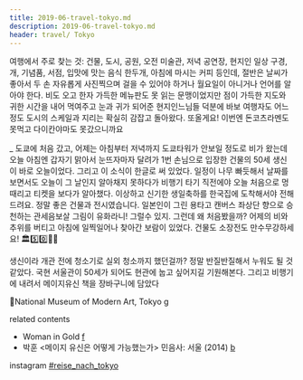 ```yaml
---
title: 2019-06-travel-tokyo.md
description: 2019-06-travel-tokyo.md
header: travel/ Tokyo
---
```



여행에서 주로 찾는 것: 건물, 도시, 공원, 오전 미술관, 저녁 공연장, 현지인 일상 구경, 개, 기념품, 서점, 입맛에 맛는 음식 한두개, 아침에 마시는 커피 등인데, 절반은 날씨가 좋아서 두 손 자유롭게 사진찍으며 걸을 수 있어야 하거나 월요일이 아니거나 언어를 알아야 한다. 비도 오고 한자 가득한 메뉴판도 못 읽는 문맹이었지만 점이 가득한 지도와 귀한 시간을 내어 먹여주고 눈과 귀가 되어준 현지인느님들 덕분에 바보 여행자도 어느정도 도시의 스케일과 지리는 확실히 감잡고 돌아왔다. 또올게요! 이번엔 돈코츠라멘도 못먹고 다이칸야마도 못갔으니까요

_
도쿄에 처음 갔고, 어제는 아침부터 저녁까지 도쿄타워가 안보일 정도로 비가 왔는데 오늘 아침엔 갑자기 맑아서 눈뜨자마자 달려가 1번 손님으로 입장한 건물의 50세 생신이 바로 오늘이었다. 그리고 이 소식이 한글로 써 있었다. 일정이 나무 빠듯해서 날짜를 보면서도 오늘이 그 날인지 알아채지 못하다가 비행기 타기 직전에야 오늘 처음으로 멍때리고 티켓을 보다가 알아챘다. 이상하고 신기한 생일축하를 한국집에 도착해서야 전해드려요. 정말 좋은 건물과 전시였습니다. 일본인이 그린 용타고 캔버스 좌상단 향으로 승천하는 관세음보살 그림이 유화라니! 그럴수 있지. 그런데 왜 처음봤을까? 어제의 비와 추위를 버티고 아침에 일찍일어나 찾아간 보람이 있었다. 건물도 소장전도 만수무강하세요! 🏛5️⃣0️⃣🎉🎈


생신이라 개관 전에 청소기로 실외 청소까지 했던걸까? 정말 반질반질해서 누워도 될 것 같았다. 국현 서울관이 50세가 되어도 현관에 눕고 싶어지길 기원해본다. 그리고 비행기에 내려서 메이지유신 책을 장바구니에 담았다


📍National Museum of Modern Art, Tokyo [g](https://goo.gl/maps/rxNb8eGnVZGo55cm7)




related contents
* Woman in Gold [f]()
* 박훈 <메이지 유신은 어떻게 가능했는가> 민음사: 서울 (2014) [b](https://ridibooks.com/v2/Detail?id=509000640&_s=search&_q=%EB%A9%94%EC%9D%B4%EC%A7%80%EC%9C%A0%EC%8B%A0)










instagram [#reise_nach_tokyo](https://www.instagram.com/explore/tags/reise_nach_tokyo/)
